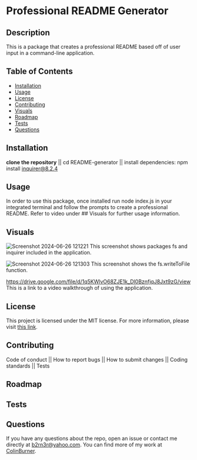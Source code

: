 # Professional README Generator

## Description

This is a package that creates a professional README based off of user input in a command-line application.


## Table of Contents

- [Installation](#installation)
- [Usage](#usage)
- [License](#license)
- [Contributing](#contributing)
- [Visuals](#visuals)
- [Roadmap](#roadmap)
- [Tests](#tests)
- [Questions](#questions)

## Installation

**clone the repository** || cd README-generator || install dependencies: npm install inquirer@8.2.4

## Usage

In order to use this package, once installed run node index.js in your integrated terminal and follow the prompts to create a professional README. Refer to video under ## Visuals for further usage information.

## Visuals

![Screenshot 2024-06-26 121221](https://github.com/ColinBurner/README-Generator/assets/85810714/061b2436-6f77-4527-821a-84356b3b0659)
This screenshot shows packages fs and inquirer included in the application.

![Screenshot 2024-06-26 121303](https://github.com/ColinBurner/README-Generator/assets/85810714/e6417fde-b57f-4979-aec7-633d76b359b5)
This screenshot shows the fs.writeToFile function.

https://drive.google.com/file/d/1q5KWlvO68ZJE1k_Dl0BznfjqJ8Jxt9zG/view
This is a link to a video walkthrough of using the application.

## License

This project is licensed under the MIT license. For more information, please visit [this link](https://opensource.org/licenses/MIT).


## Contributing

Code of conduct || How to report bugs || How to submit changes || Coding standards || Tests

## Roadmap

## Tests

## Questions

If you have any questions about the repo, open an issue or contact me directly at b2rn3r@yahoo.com. You can find more of my work at [ColinBurner](https://github.com/ColinBurner/).


